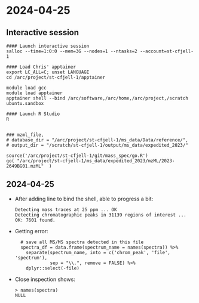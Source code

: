 
# 2024-04-25

## Interactive session 

```
#### Launch interactive session
salloc --time=1:0:0 --mem=3G --nodes=1 --ntasks=2 --account=st-cfjell-1

#### Load Chris' apptainer
export LC_ALL=C; unset LANGUAGE
cd /arc/project/st-cfjell-1/apptainer

module load gcc
module load apptainer
apptainer shell --bind /arc/software,/arc/home,/arc/project,/scratch ubuntu.sandbox

#### Launch R Studio
R


### mzml_file,
# database_dir = "/arc/project/st-cfjell-1/ms_data/Data/reference/",
# output_dir = "/scratch/st-cfjell-1/output/ms_data/expedited_2023/"

source('/arc/project/st-cfjell-1/git/mass_spec/go.R')
go( "/arc/project/st-cfjell-1/ms_data/expedited_2023/mzML/2023-2649BG01.mzML"  )

```


## 2024-04-25

- After adding line to bind the shell, able to progress a bit:
   
  ```
  Detecting mass traces at 25 ppm ... OK
  Detecting chromatographic peaks in 31139 regions of interest ... OK: 7601 found.
  ```

- Getting error:
  ```
    # save all MS/MS spectra detected in this file
    spectra_df = data.frame(spectrum_name = names(spectra)) %>%
      separate(spectrum_name, into = c('chrom_peak', 'file', 'spectrum'),
               sep = "\\.", remove = FALSE) %>%
      dplyr::select(-file)
  
  ```

- Close inspection shows:
  ```
  > names(spectra)
  NULL
  ```




